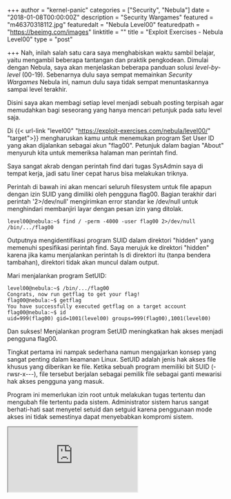 +++
author = "kernel-panic"
categories = ["Security", "Nebula"]
date = "2018-01-08T00:00:00Z"
description = "Security Wargames"
featured = "m46370318112.jpg"
featuredalt = "Nebula Level00"
featuredpath = "https://beeimg.com/images"
linktitle = ""
title = "Exploit Exercises - Nebula Level00"
type = "post"

+++
Nah, inilah salah satu cara saya menghabiskan waktu sambil belajar, yaitu mengambil beberapa tantangan dan praktik pengkodean. Dimulai dengan Nebula, saya akan menjelaskan beberapa panduan solusi _level-by-level_ (00-19). Sebenarnya dulu saya sempat memainkan _Security Wargames_ Nebula ini, namun dulu saya tidak sempat menuntaskannya sampai level terakhir.

Disini saya akan membagi setiap level menjadi sebuah posting terpisah agar memudahkan bagi seseorang yang hanya mencari petunjuk pada satu level saja.

Di {{< url-link "level00" "https://exploit-exercises.com/nebula/level00/" "target">}} mengharuskan kamu untuk menemukan program Set User ID yang akan dijalankan sebagai akun "flag00". Petunjuk dalam bagian "About" menyuruh kita untuk memeriksa halaman man perintah find.

Saya sangat akrab dengan perintah find dari tugas SysAdmin saya di tempat kerja, jadi satu liner cepat harus bisa melakukan triknya.

Perintah di bawah ini akan mencari seluruh filesystem untuk file apapun dengan izin SUID yang dimiliki oleh pengguna flag00. Bagian terakhir dari perintah '2>/dev/null' mengirimkan error standar ke /dev/null untuk menghindari membanjiri layar dengan pesan izin yang ditolak.

    level00@nebula:~$ find / -perm -4000 -user flag00 2>/dev/null
    /bin/.../flag00

Outputnya mengidentifikasi program SUID dalam direktori "hidden" yang memenuhi spesifikasi perintah find. Saya merujuk ke direktori "hidden" karena jika kamu menjalankan perintah ls di direktori itu (tanpa bendera tambahan), direktori tidak akan muncul dalam output.

Mari menjalankan program SetUID:

    level00@nebula:~$ /bin/.../flag00
    Congrats, now run getflag to get your flag!
    flag00@nebula:~$ getflag
    You have successfully executed getflag on a target account
    flag00@nebula:~$ id
    uid=999(flag00) gid=1001(level00) groups=999(flag00),1001(level00)

Dan sukses! Menjalankan program SetUID meningkatkan hak akses menjadi pengguna flag00.

Tingkat pertama ini nampak sederhana namun mengajarkan konsep yang sangat penting dalam keamanan Linux. SetUID adalah jenis hak akses file khusus yang diberikan ke file. Ketika sebuah program memiliki bit SUID (-rwsr-x---), file tersebut berjalan sebagai pemilik file sebagai ganti mewarisi hak akses pengguna yang masuk.

Program ini memerlukan izin root untuk melakukan tugas tertentu dan mengubah file tertentu pada sistem. Administrator sistem harus sangat berhati-hati saat menyetel setuid dan setguid karena penggunaan mode akses ini tidak semestinya dapat menyebabkan kompromi sistem.

<div class="videoyoutube">
<div class="video-responsive">
<iframe allowfullscreen="1" class="embedded-video-large" src="https://www.youtube.com/embed/MXUJFTnAY1E?rel=0"></iframe>
</div>
</div>